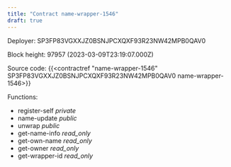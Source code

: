 ```yaml
---
title: "Contract name-wrapper-1546"
draft: true
---
```

Deployer: SP3FP83VGXXJZ0BSNJPCXQXF93R23NW42MPB0QAV0


 



Block height: 97957 (2023-03-09T23:19:07.000Z)

Source code: {{<contractref "name-wrapper-1546" SP3FP83VGXXJZ0BSNJPCXQXF93R23NW42MPB0QAV0 name-wrapper-1546>}}

Functions:

* register-self _private_
* name-update _public_
* unwrap _public_
* get-name-info _read_only_
* get-own-name _read_only_
* get-owner _read_only_
* get-wrapper-id _read_only_
